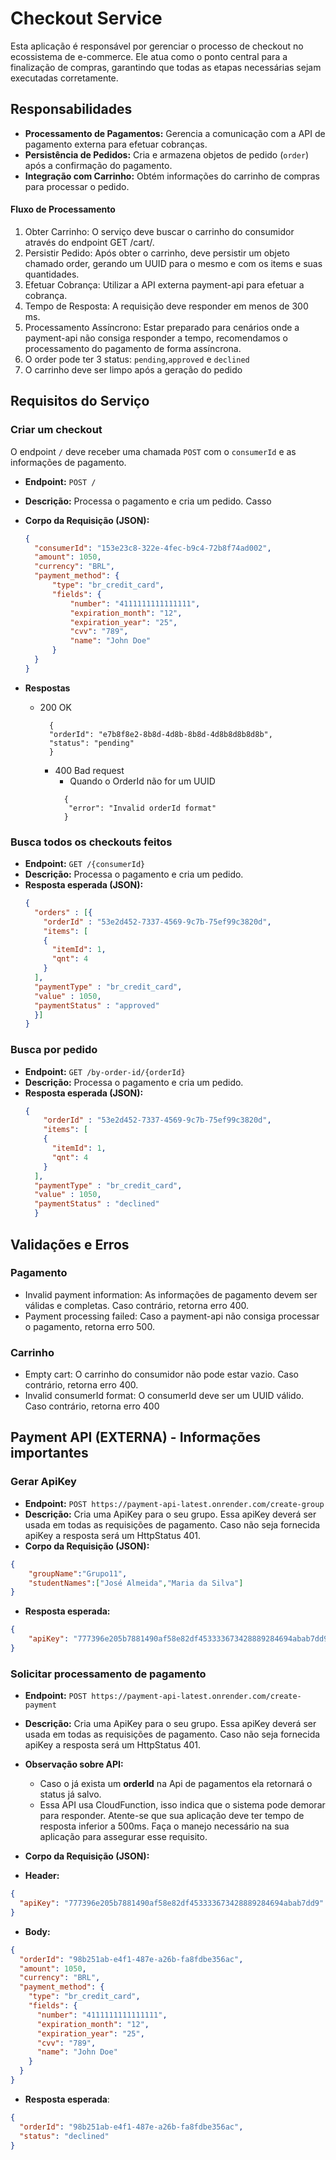 # Checkout Service

Esta aplicação é responsável por gerenciar o processo de checkout no ecossistema de e-commerce. Ele atua como o ponto central para a finalização de compras, garantindo que todas as etapas necessárias sejam executadas corretamente.

## Responsabilidades

- **Processamento de Pagamentos:** Gerencia a comunicação com a API de pagamento externa para efetuar cobranças.
- **Persistência de Pedidos:** Cria e armazena objetos de pedido (`order`) após a confirmação do pagamento.
- **Integração com Carrinho:** Obtém informações do carrinho de compras para processar o pedido.


#### Fluxo de Processamento
1. Obter Carrinho: O serviço deve buscar o carrinho do consumidor através do endpoint GET /cart/.
2. Persistir Pedido: Após obter o carrinho, deve persistir um objeto chamado order, gerando um UUID para o mesmo e com os items e suas quantidades.
3. Efetuar Cobrança: Utilizar a API externa payment-api para efetuar a cobrança.
4. Tempo de Resposta: A requisição deve responder em menos de 300 ms.
5. Processamento Assíncrono: Estar preparado para cenários onde a payment-api não consiga responder a tempo, recomendamos o processamento do pagamento de forma assíncrona.
6. O order pode ter 3 status: `pending`,`approved` e `declined`
7. O carrinho deve ser limpo após a geração do pedido


## Requisitos do Serviço

### Criar um checkout

O endpoint `/` deve receber uma chamada `POST` com o `consumerId` e as informações de pagamento.

- **Endpoint:** `POST /`
- **Descrição:** Processa o pagamento e cria um pedido. Casso 
- **Corpo da Requisição (JSON):**
  ```json
  {
    "consumerId": "153e23c8-322e-4fec-b9c4-72b8f74ad002",
    "amount": 1050,
    "currency": "BRL",
    "payment_method": {
        "type": "br_credit_card",
        "fields": {
            "number": "4111111111111111",
            "expiration_month": "12",
            "expiration_year": "25",
            "cvv": "789",
            "name": "John Doe"
        }
    }
  }
  ```

- **Respostas**
  - 200 OK
      ```
        {
        "orderId": "e7b8f8e2-8b8d-4d8b-8b8d-4d8b8d8b8d8b",
        "status": "pending"
        }
      ```
    - 400 Bad request
        - Quando o OrderId não for um UUID
      ```
        {
         "error": "Invalid orderId format"
        }
        ```


### Busca todos os checkouts feitos

- **Endpoint:** `GET /{consumerId}`
- **Descrição:** Processa o pagamento e cria um pedido.
- **Resposta esperada (JSON):**
  ```json
  {
    "orders" : [{
      "orderId" : "53e2d452-7337-4569-9c7b-75ef99c3820d",
      "items": [
      {
        "itemId": 1,
        "qnt": 4
      }
    ],
    "paymentType" : "br_credit_card",
    "value" : 1050,
    "paymentStatus" : "approved"
    }]
  }
  ```

### Busca por pedido

- **Endpoint:** `GET /by-order-id/{orderId}`
- **Descrição:** Processa o pagamento e cria um pedido.
- **Resposta esperada (JSON):**
  ```json
  {
      "orderId" : "53e2d452-7337-4569-9c7b-75ef99c3820d",
      "items": [
      {
        "itemId": 1,
        "qnt": 4
      }
    ],
    "paymentType" : "br_credit_card",
    "value" : 1050,
    "paymentStatus" : "declined"
    }
  ```
## Validações e Erros
### Pagamento
- Invalid payment information: As informações de pagamento devem ser válidas e completas. Caso contrário, retorna erro 400.
- Payment processing failed: Caso a payment-api não consiga processar o pagamento, retorna erro 500.
### Carrinho
- Empty cart: O carrinho do consumidor não pode estar vazio. Caso contrário, retorna erro 400.
- Invalid consumerId format: O consumerId deve ser um UUID válido. Caso contrário, retorna erro 400

## Payment API (EXTERNA) - Informações importantes

### Gerar ApiKey

- **Endpoint:** `POST https://payment-api-latest.onrender.com/create-group`
- **Descrição:** Cria uma ApiKey para o seu grupo. Essa apiKey deverá ser usada em todas as requisições de pagamento. Caso não seja fornecida apiKey a resposta será um HttpStatus 401.
- **Corpo da Requisição (JSON):**
````json
{
	"groupName":"Grupo11",
	"studentNames":["José Almeida","Maria da Silva"] 
}
````

- **Resposta esperada:**

```json
{
	"apiKey": "777396e205b7881490af58e82df453333673428889284694abab7dd9"
}
```

### Solicitar processamento de pagamento

- **Endpoint:** `POST https://payment-api-latest.onrender.com/create-payment`
- **Descrição:** Cria uma ApiKey para o seu grupo. Essa apiKey deverá ser usada em todas as requisições de pagamento. Caso não seja fornecida apiKey a resposta será um HttpStatus 401.


- **Observação sobre API:** 
  - Caso o já exista um **orderId** na Api de pagamentos ela retornará o status já salvo.
  - Essa API usa CloudFunction, isso indica que o sistema pode demorar para responder. Atente-se que sua aplicação deve ter tempo de resposta inferior a 500ms. Faça o manejo necessário na sua aplicação para assegurar esse requisito. 


- **Corpo da Requisição (JSON):**

- **Header:**
```json
{
  "apiKey": "777396e205b7881490af58e82df453333673428889284694abab7dd9"
}
```

- **Body:**
````json
{
  "orderId": "98b251ab-e4f1-487e-a26b-fa8fdbe356ac",
  "amount": 1050,
  "currency": "BRL",
  "payment_method": {
    "type": "br_credit_card",
    "fields": {
      "number": "4111111111111111",
      "expiration_month": "12",
      "expiration_year": "25",
      "cvv": "789",
      "name": "John Doe"
    }
  }
}
````

- **Resposta esperada**:

```json
{
  "orderId": "98b251ab-e4f1-487e-a26b-fa8fdbe356ac",
  "status": "declined"
}
```
